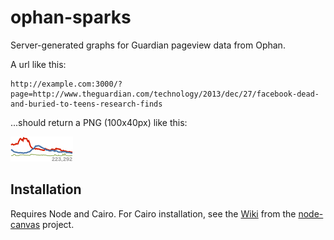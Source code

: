 ophan-sparks
============

Server-generated graphs for Guardian pageview data from Ophan.

A url like this:
```
http://example.com:3000/?page=http://www.theguardian.com/technology/2013/dec/27/facebook-dead-and-buried-to-teens-research-finds
```
...should return a PNG (100x40px) like this:

![example](./example.png)

## Installation

Requires Node and Cairo. For Cairo installation, see the [Wiki](https://github.com/LearnBoost/node-canvas/wiki/_pages) from the [node-canvas](https://github.com/LearnBoost/node-canvas) project.
